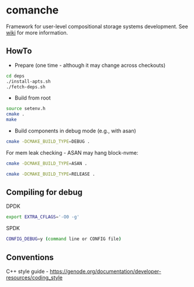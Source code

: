 # comanche
Framework for user-level compositional storage systems development. See [wiki](https://github.com/IBM/comanche/wiki) for more information.

HowTo
-----

* Prepare (one time - although it may change across checkouts)

```bash
cd deps
./install-apts.sh
./fetch-deps.sh
```

* Build from root

```bash
source setenv.h
cmake .
make
```

* Build components in debug mode (e.g., with asan)

```bash
cmake -DCMAKE_BUILD_TYPE=DEBUG .
```

For mem leak checking - ASAN may hang block-nvme:

```bash
cmake -DCMAKE_BUILD_TYPE=ASAN .

cmake -DCMAKE_BUILD_TYPE=RELEASE .
```


Compiling for debug
-------------------

DPDK
```bash
export EXTRA_CFLAGS='-O0 -g'
```
SPDK
```bash
CONFIG_DEBUG=y (command line or CONFIG file)
```


Conventions
-----------

C++ style guide - https://genode.org/documentation/developer-resources/coding_style
